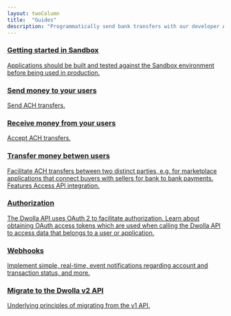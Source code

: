 ```yaml
---
layout: twoColumn
title:  "Guides"
description: "Programmatically send bank transfers with our developer API."
---
```


<nav class="grid-nav">
    <a href="/guides/sandbox-setup" class="icon-guides-sandbox-featured grid-nav__item grid-nav__item--large">
        <h3>Getting started in Sandbox</h3>
        <p>Applications should be built and tested against the Sandbox environment before being used in production.</p>
    </a>
    <a href="/guides/send-money" class="icon-guides-send-small grid-nav__item">
        <h3>Send money to your users</h3>
        <p>Send ACH transfers.</p>
    </a>
    <a href="/guides/receive-money" class="icon-guides-receive-small grid-nav__item">
        <h3>Receive money from your users</h3>
        <p>Accept ACH transfers.</p>
    </a>
    <a href="/guides/transfer-money-between-users" class="icon-guides-transfer-small grid-nav__item">
        <h3>Transfer money betwen users</h3>
        <p>Facilitate ACH transfers between two distinct parties, e.g. for marketplace applications that connect buyers with sellers for bank to bank payments. Features Access API integration.</p>
    </a>
    <a href="/guides/auth" class="icon-guides-oauth-small grid-nav__item">
        <h3>Authorization</h3>
        <p>The Dwolla API uses OAuth 2 to facilitate authorization. Learn about obtaining OAuth access tokens which are used when calling the Dwolla API to access data that belongs to a user or application.</p>
    </a>
    <a href="/guides/webhooks" class="icon-guides-web-hooks-small grid-nav__item">
      <h3>Webhooks</h3>
      <p>Implement simple, real-time, event notifications regarding account and transaction status, and more.</p>
    </a>
    <a href="/guides/migrate-to-v2" class="icon-guides-v1-to-v2-small grid-nav__item">
        <h3>Migrate to the Dwolla v2 API</h3>
        <p>Underlying principles of migrating from the v1 API.</p>
    </a>
</nav>